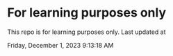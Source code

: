 # For learning purposes only
This repo is for learning purposes only.
Last updated at

Friday, December 1, 2023 9:13:18 AM

